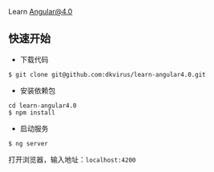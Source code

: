 Learn Angular@4.0

## 快速开始

- 下载代码

```
$ git clone git@github.com:dkvirus/learn-angular4.0.git
```

- 安装依赖包

```
cd learn-angular4.0
$ npm install
```

- 启动服务

```
$ ng server
```

打开浏览器，输入地址：`localhost:4200`

